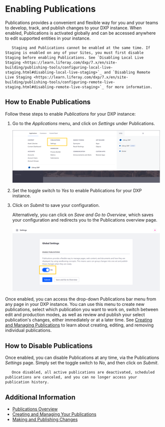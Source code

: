 # Enabling Publications

Publications provides a convenient and flexible way for you and your teams to develop, track, and publish changes to your DXP instance. When enabled, Publications is activated globally and can be accessed anywhere to edit supported entities in your instance.

```important::
   Staging and Publications cannot be enabled at the same time. If Staging is enabled on any of your Sites, you must first disable Staging before enabling Publications. See `Disabling Local Live Staging <https://learn.liferay.com/dxp/7.x/en/site-building/publishing-tools/configuring-local-live-staging.html#disabling-local-live-staging>`_ and `Disabling Remote Live Staging <https://learn.liferay.com/dxp/7.x/en/site-building/publishing-tools/configuring-remote-live-staging.html#disabling-remote-live-staging>`_ for more information.
```

## How to Enable Publications

Follow these steps to enable *Publications* for your DXP instance:

1. Go to the *Applications* menu, and click on *Settings* under Publications.

    ![In the Applications menu, click on Settings under Publications.](./enabling-publications/images/01.png)

1. Set the toggle switch to *Yes* to enable Publications for your DXP instance.

1. Click on *Submit* to save your configuration.

    Alternatively, you can click on *Save and Go to Overview*, which saves your configuration and redirects you to the Publications overview page.

    ![Set the Toggle to Yes, and click on Submit or Save and Go to Overview.](./enabling-publications/images/02.png)

Once enabled, you can access the drop-down Publications bar menu from any page in your DXP instance. You can use this menu to create new publications, select which publication you want to work on, switch between edit and production modes, as well as review and publish your select publication's changes, either immediately or at a later time. See [Creating and Managing Publications](./creating-and-managing-publications.md) to learn about creating, editing, and removing individual publications.

## How to Disable Publications

Once enabled, you can disable Publications at any time, via the Publications *Settings* page. Simply set the toggle switch to *No*, and then click on *Submit*.

```important::
   Once disabled, all active publications are deactivated, scheduled publications are canceled, and you can no longer access your publication history.
```

## Additional Information

* [Publications Overview](./publications-overview.md)
* [Creating and Managing Your Publications](./creating-and-managing-your-publications.md)
* [Making and Publishing Changes](./making-and-publishing-changes.md)
